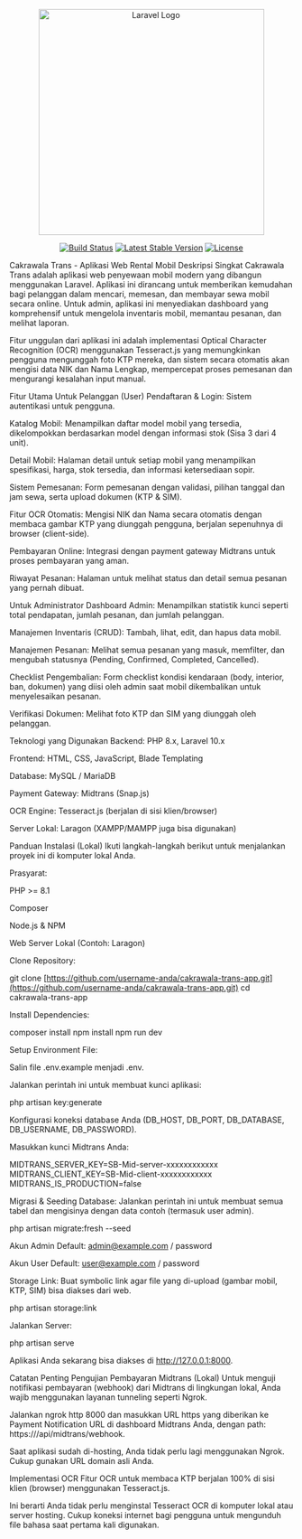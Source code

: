 <p align="center"><a href="https://laravel.com" target="_blank"><img src="https://raw.githubusercontent.com/laravel/art/master/logo-lockup/5%20SVG/2%20CMYK/1%20Full%20Color/laravel-logolockup-cmyk-red.svg" width="400" alt="Laravel Logo"></a></p>

<p align="center">
<a href="https://github.com/laravel/framework/actions"><img src="https://github.com/laravel/framework/workflows/tests/badge.svg" alt="Build Status"></a>
<a href="https://packagist.org/packages/laravel/framework"><img src="https://img.shields.io/packagist/v/laravel/framework" alt="Latest Stable Version"></a>
<a href="https://packagist.org/packages/laravel/framework"><img src="https://img.shields.io/packagist/l/laravel/framework" alt="License"></a>
</p>

Cakrawala Trans - Aplikasi Web Rental Mobil
Deskripsi Singkat
Cakrawala Trans adalah aplikasi web penyewaan mobil modern yang dibangun menggunakan Laravel. Aplikasi ini dirancang untuk memberikan kemudahan bagi pelanggan dalam mencari, memesan, dan membayar sewa mobil secara online. Untuk admin, aplikasi ini menyediakan dashboard yang komprehensif untuk mengelola inventaris mobil, memantau pesanan, dan melihat laporan.

Fitur unggulan dari aplikasi ini adalah implementasi Optical Character Recognition (OCR) menggunakan Tesseract.js yang memungkinkan pengguna mengunggah foto KTP mereka, dan sistem secara otomatis akan mengisi data NIK dan Nama Lengkap, mempercepat proses pemesanan dan mengurangi kesalahan input manual.

Fitur Utama
Untuk Pelanggan (User)
Pendaftaran & Login: Sistem autentikasi untuk pengguna.

Katalog Mobil: Menampilkan daftar model mobil yang tersedia, dikelompokkan berdasarkan model dengan informasi stok (Sisa 3 dari 4 unit).

Detail Mobil: Halaman detail untuk setiap mobil yang menampilkan spesifikasi, harga, stok tersedia, dan informasi ketersediaan sopir.

Sistem Pemesanan: Form pemesanan dengan validasi, pilihan tanggal dan jam sewa, serta upload dokumen (KTP & SIM).

Fitur OCR Otomatis: Mengisi NIK dan Nama secara otomatis dengan membaca gambar KTP yang diunggah pengguna, berjalan sepenuhnya di browser (client-side).

Pembayaran Online: Integrasi dengan payment gateway Midtrans untuk proses pembayaran yang aman.

Riwayat Pesanan: Halaman untuk melihat status dan detail semua pesanan yang pernah dibuat.

Untuk Administrator
Dashboard Admin: Menampilkan statistik kunci seperti total pendapatan, jumlah pesanan, dan jumlah pelanggan.

Manajemen Inventaris (CRUD): Tambah, lihat, edit, dan hapus data mobil.

Manajemen Pesanan: Melihat semua pesanan yang masuk, memfilter, dan mengubah statusnya (Pending, Confirmed, Completed, Cancelled).

Checklist Pengembalian: Form checklist kondisi kendaraan (body, interior, ban, dokumen) yang diisi oleh admin saat mobil dikembalikan untuk menyelesaikan pesanan.

Verifikasi Dokumen: Melihat foto KTP dan SIM yang diunggah oleh pelanggan.

Teknologi yang Digunakan
Backend: PHP 8.x, Laravel 10.x

Frontend: HTML, CSS, JavaScript, Blade Templating

Database: MySQL / MariaDB

Payment Gateway: Midtrans (Snap.js)

OCR Engine: Tesseract.js (berjalan di sisi klien/browser)

Server Lokal: Laragon (XAMPP/MAMPP juga bisa digunakan)

Panduan Instalasi (Lokal)
Ikuti langkah-langkah berikut untuk menjalankan proyek ini di komputer lokal Anda.

Prasyarat:

PHP >= 8.1

Composer

Node.js & NPM

Web Server Lokal (Contoh: Laragon)

Clone Repository:

git clone [https://github.com/username-anda/cakrawala-trans-app.git](https://github.com/username-anda/cakrawala-trans-app.git)
cd cakrawala-trans-app

Install Dependencies:

composer install
npm install
npm run dev

Setup Environment File:

Salin file .env.example menjadi .env.

Jalankan perintah ini untuk membuat kunci aplikasi:

php artisan key:generate

Konfigurasi koneksi database Anda (DB_HOST, DB_PORT, DB_DATABASE, DB_USERNAME, DB_PASSWORD).

Masukkan kunci Midtrans Anda:

MIDTRANS_SERVER_KEY=SB-Mid-server-xxxxxxxxxxxx
MIDTRANS_CLIENT_KEY=SB-Mid-client-xxxxxxxxxxxx
MIDTRANS_IS_PRODUCTION=false

Migrasi & Seeding Database:
Jalankan perintah ini untuk membuat semua tabel dan mengisinya dengan data contoh (termasuk user admin).

php artisan migrate:fresh --seed

Akun Admin Default: admin@example.com / password

Akun User Default: user@example.com / password

Storage Link:
Buat symbolic link agar file yang di-upload (gambar mobil, KTP, SIM) bisa diakses dari web.

php artisan storage:link

Jalankan Server:

php artisan serve

Aplikasi Anda sekarang bisa diakses di http://127.0.0.1:8000.

Catatan Penting
Pengujian Pembayaran Midtrans (Lokal)
Untuk menguji notifikasi pembayaran (webhook) dari Midtrans di lingkungan lokal, Anda wajib menggunakan layanan tunneling seperti Ngrok.

Jalankan ngrok http 8000 dan masukkan URL https yang diberikan ke Payment Notification URL di dashboard Midtrans Anda, dengan path: https://<url-ngrok-anda>/api/midtrans/webhook.

Saat aplikasi sudah di-hosting, Anda tidak perlu lagi menggunakan Ngrok. Cukup gunakan URL domain asli Anda.

Implementasi OCR
Fitur OCR untuk membaca KTP berjalan 100% di sisi klien (browser) menggunakan Tesseract.js.

Ini berarti Anda tidak perlu menginstal Tesseract OCR di komputer lokal atau server hosting. Cukup koneksi internet bagi pengguna untuk mengunduh file bahasa saat pertama kali digunakan.
